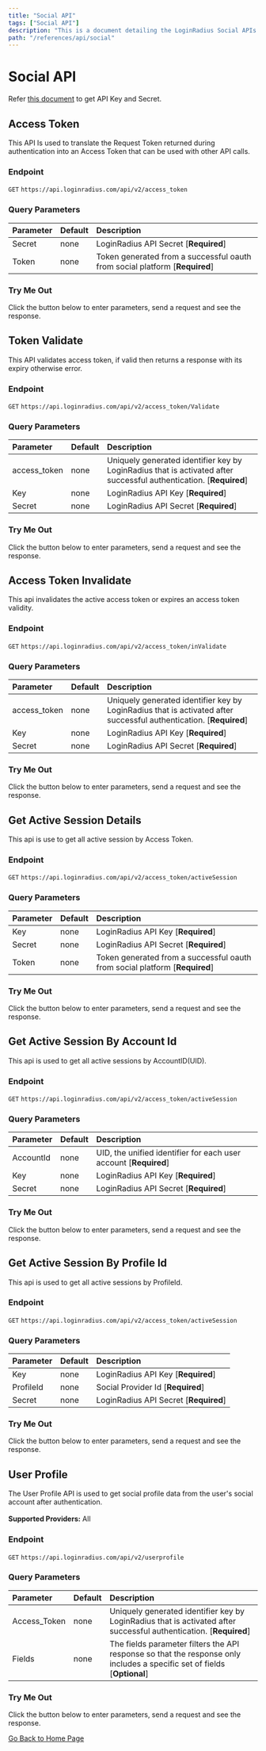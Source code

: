 ```yaml
---
title: "Social API"
tags: ["Social API"]
description: "This is a document detailing the LoginRadius Social APIs."
path: "/references/api/social"
---
```


# Social API

Refer <a href="https://www.loginradius.com/docs/developer/faq/#how-to-retrieve-api-key-and-secret" target="_blank">this document</a> to get API Key and Secret.

## Access Token

  This API Is used to translate the Request Token returned during authentication into an Access Token that can be used with other API calls.

  ### Endpoint
  `GET` `https://api.loginradius.com/api/v2/access_token`

  ### Query Parameters
  | Parameter    | Default | Description |
  | :------------ | :------- | :-------------------------------------------------------------------------------- |
  | Secret | none | LoginRadius API Secret [**Required**] |
  | Token | none | Token generated from a successful oauth from social platform [**Required**] |

  ### Try Me Out
    
  Click the button below to enter parameters, send a request and see the response.

  <try-me-out id="access-token" endpoint="https://api.loginradius.com/api/v2/access_token" method="GET" params='{"queryParams":[{"key":"secret","default":""},{"key":"token","default":""}]}' sampleresponse='{ "access_token": "a123qwe2-9**3-4202-833c-320aoo58**66", "expires_in": "2017-10-09T06:07:00.296Z" }'></try-me-out>
 
## Token Validate

  This API validates access token, if valid then returns a response with its expiry otherwise error.

  ### Endpoint
  `GET` `https://api.loginradius.com/api/v2/access_token/Validate`

  ### Query Parameters
  | Parameter    | Default | Description |
  | :------------ | :------- | :-------------------------------------------------------------------------------- |
  | access_token | none | Uniquely generated identifier key by LoginRadius that is activated after successful authentication. [**Required**] |
  | Key | none | LoginRadius API Key [**Required**] |
  | Secret | none | LoginRadius API Secret [**Required**] |

  ### Try Me Out
    
  Click the button below to enter parameters, send a request and see the response.

  <try-me-out id="token-validate" endpoint="https://api.loginradius.com/api/v2/access_token/Validate" method="GET" params='{"queryParams":[{"key":"access_token","default":""},{"key":"key","default":""},{"key":"secret"}]}' sampleresponse='{ "access_token": "a123qwe2-9**3-4002-833c-3****o58cf66", "expires_in": "2017-10-09T06:07:00.296Z" }'></try-me-out>

## Access Token Invalidate

  This api invalidates the active access token or expires an access token validity.

  ### Endpoint
  `GET` `https://api.loginradius.com/api/v2/access_token/inValidate`

  ### Query Parameters
  | Parameter    | Default | Description |
  | :------------ | :------- | :-------------------------------------------------------------------------------- |
  | access_token | none | Uniquely generated identifier key by LoginRadius that is activated after successful authentication. [**Required**] |
  | Key | none | LoginRadius API Key [**Required**] |
  | Secret | none | LoginRadius API Secret [**Required**] |

  ### Try Me Out
    
  Click the button below to enter parameters, send a request and see the response.

  <try-me-out id="access-token-invalidate" endpoint="https://api.loginradius.com/api/v2/access_token/inValidate" method="GET" params='{"queryParams":[{"key":"access_token","default":""},{"key":"key","default":""},{"key":"secret"}]}' sampleresponse='{ "IsPosted": true }'></try-me-out>

## Get Active Session Details

  This api is use to get all active session by Access Token.

  ### Endpoint
  `GET` `https://api.loginradius.com/api/v2/access_token/activeSession`

  ### Query Parameters
  | Parameter    | Default | Description |
  | :------------ | :------- | :-------------------------------------------------------------------------------- |
  | Key | none | LoginRadius API Key [**Required**] |
  | Secret | none | LoginRadius API Secret [**Required**] |
  | Token | none | Token generated from a successful oauth from social platform [**Required**] |

  ### Try Me Out
    
  Click the button below to enter parameters, send a request and see the response.

  <try-me-out id="get-active-session-details" endpoint="https://api.loginradius.com/api/v2/access_token/activeSession" method="GET" params='{"queryParams":[{"key":"key","default":""},{"key":"secret","default":""},{"key":"token"}]}' sampleresponse='{ "data": [ { "AccessToken": "8h******-****-8**5-***c-e8c*******9b", "Browser": "Chrome", "Device": "PC", "Os": "Windows", "DeviceType": "Computer", "City": "****", "Country": "a**d", "Ip": "***.0*6.1*2.**1", "LoginDate": "2017-10-02T10:02:52.534Z" } ], "nextcursor": 0 }'></try-me-out>
 
## Get Active Session By Account Id

  This api is used to get all active sessions by AccountID(UID).

  ### Endpoint
  `GET` `https://api.loginradius.com/api/v2/access_token/activeSession`

  ### Query Parameters
  | Parameter    | Default | Description |
  | :------------ | :------- | :-------------------------------------------------------------------------------- |
  | AccountId | none | UID, the unified identifier for each user account [**Required**] |
  | Key | none | LoginRadius API Key [**Required**] |
  | Secret | none | LoginRadius API Secret [**Required**] |

  ### Try Me Out
    
  Click the button below to enter parameters, send a request and see the response.

  <try-me-out id="get-active-session-by-account-id" endpoint="https://api.loginradius.com/api/v2/access_token/activeSession" method="GET" params='{"queryParams":[{"key":"accountId","default":""},{"key":"key","default":""},{"key":"secret"}]}' sampleresponse='{ "data": [ { "AccessToken": "8h******-****-8**5-***c-e8c*******9b", "Browser": "Chrome", "Device": "PC", "Os": "Windows", "DeviceType": "Computer", "City": "****", "Country": "a**d", "Ip": "***.0*6.1*2.**1", "LoginDate": "2017-10-02T10:02:52.534Z" } ], "nextcursor": 0 }'></try-me-out>

## Get Active Session By Profile Id

  This api is used to get all active sessions by ProfileId.

  ### Endpoint
  `GET` `https://api.loginradius.com/api/v2/access_token/activeSession`

  ### Query Parameters
  | Parameter    | Default | Description |
  | :------------ | :------- | :-------------------------------------------------------------------------------- |
  | Key | none | LoginRadius API Key [**Required**] |
  | ProfileId | none | Social Provider Id [**Required**] |
  | Secret | none | LoginRadius API Secret [**Required**] |

  ### Try Me Out
    
  Click the button below to enter parameters, send a request and see the response.

  <try-me-out id="get-active-session-by-profile-id" endpoint="https://api.loginradius.com/api/v2/access_token/activeSession" method="GET" params='{"queryParams":[{"key":"profileId","default":""},{"key":"key","default":""},{"key":"secret"}]}' sampleresponse='{ "data": [ { "AccessToken": "8h******-****-8**5-***c-e8c*******9b", "Browser": "Chrome", "Device": "PC", "Os": "Windows", "DeviceType": "Computer", "City": "****", "Country": "a**d", "Ip": "***.0*6.1*2.**1", "LoginDate": "2017-10-02T10:02:52.534Z" } ], "nextcursor": 0 }'></try-me-out>
 
## User Profile

  The User Profile API is used to get social profile data from the user's social account after authentication.<br><br><b>Supported Providers:</b>  All
  
  ### Endpoint
  `GET` `https://api.loginradius.com/api/v2/userprofile`

  ### Query Parameters
  | Parameter    | Default | Description |
  | :------------ | :------- | :-------------------------------------------------------------------------------- |
  | Access_Token | none | Uniquely generated identifier key by LoginRadius that is activated after successful authentication. [**Required**] |
  | Fields | none | The fields parameter filters the API response so that the response only includes a specific set of fields [**Optional**] |

  ### Try Me Out
    
  Click the button below to enter parameters, send a request and see the response.

  <try-me-out id="user-profile" endpoint="https://api.loginradius.com/api/v2/userprofile" method="GET" params='{"queryParams":[{"key":"access_token","default":""},{"key":"fields","default":""}]}' sampleresponse='{ user Social Profile object }'></try-me-out>

[Go Back to Home Page](/)

